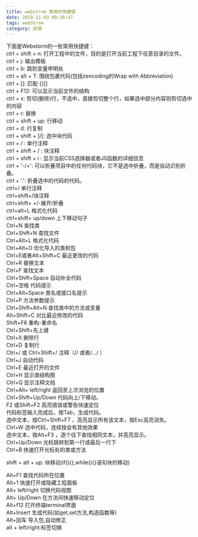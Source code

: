 ```yaml
---
title: webstrom 常用的快捷键
date: 2018-11-03 09:38:47
tags: webStrom
category: 前端
---
```

   下面是Webstorm的一些常用快捷键：  
 ctrl + shift + n: 打开工程中的文件，目的是打开当前工程下任意目录的文件。  
 ctrl + j: 输出模板  
 ctrl + b: 跳到变量申明处  
 ctrl + alt + T: 围绕包裹代码(包括zencoding的Wrap with Abbreviation)  
 ctrl + []: 匹配 {}[]  
 ctrl + F12: 可以显示当前文件的结构  
 ctrl + x: 剪切(删除)行，不选中，直接剪切整个行，如果选中部分内容则剪切选中的内容  
 ctrl + r: 替换  
 ctrl + shift + up: 行移动  
 ctrl + d: 行复制  
 ctrl + shift + ]/[: 选中块代码  
 ctrl + / : 单行注释  
 ctrl + shift + / : 块注释  
 ctrl + shift + i : 显示当前CSS选择器或者JS函数的详细信息  
 ctrl + '-/+': 可以折叠项目中的任何代码块，它不是选中折叠，而是自动识别折叠。  
 ctrl + '.': 折叠选中的代码的代码。  
 ctrl+/ 单行注释  
 ctrl+shift+/块注释  
 ctrl+shift+ +/-展开/折叠  
 ctrl+alt+L 格式化代码  
 ctrl+shift+ up/down 上下移动句子  
 Ctrl+N 查找类  
 Ctrl+Shift+N 查找文件  
 Ctrl+Alt+L 格式化代码  
 Ctrl+Alt+O 优化导入的类和包  
 Ctrl+E或者Alt+Shift+C 最近更改的代码  
 Ctrl+R 替换文本  
 Ctrl+F 查找文本  
 Ctrl+Shift+Space 自动补全代码  
 Ctrl+空格 代码提示  
 Ctrl+Alt+Space 类名或接口名提示  
 Ctrl+P 方法参数提示  
 Ctrl+Shift+Alt+N 查找类中的方法或变量  
 Alt+Shift+C 对比最近修改的代码  
 Shift+F6 重构-重命名  
 Ctrl+Shift+先上键  
 Ctrl+X 删除行  
 Ctrl+D 复制行  
 Ctrl+/ 或 Ctrl+Shift+/ 注释（// 或者/*...*/ ）  
 Ctrl+J 自动代码  
 Ctrl+E 最近打开的文件  
 Ctrl+H 显示类结构图  
 Ctrl+Q 显示注释文档  
 Ctrl+Alt+ left/right 返回至上次浏览的位置  
 Ctrl+Shift+Up/Down 代码向上/下移动。  
 F2 或Shift+F2 高亮错误或警告快速定位  
 代码标签输入完成后，按Tab，生成代码。  
 选中文本，按Ctrl+Shift+F7 ，高亮显示所有该文本，按Esc高亮消失。  
 Ctrl+W 选中代码，连续按会有其他效果  
 选中文本，按Alt+F3 ，逐个往下查找相同文本，并高亮显示。  
 Ctrl+Up/Down 光标跳转到第一行或最后一行下  
 Ctrl+B 快速打开光标处的类或方法

 shift + alt + up: 块移动(if(){},while(){}语句块的移动)

 Alt+F1 查找代码所在位置  
 Alt+1 快速打开或隐藏工程面板  
 Alt+ left/right 切换代码视图  
 Alt+ Up/Down 在方法间快速移动定位  
 Alt+f12 打开终端terminal界面   
 Alt+Insert 生成代码(如get,set方法,构造函数等)  
 Alt+回车 导入包,自动修正  
 alt + left/right:标签切换  
 

   
 